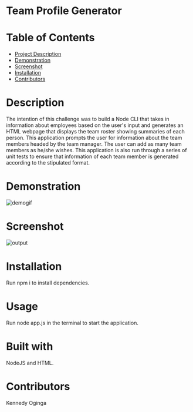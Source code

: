 
# Team Profile Generator
    
# Table of Contents
  * [Project Description](#Description)
  * [Demonstration](#Demonstration)
  * [Screenshot](#Screenshot)
  * [Installation](#Installation)
  * [Contributors](#Contributors)


# Description
  The intention of this challenge was to build a Node CLI that takes in information about employees based on the user's input and generates an HTML webpage that displays the team roster showing summaries of each person. This application prompts the user for information about the team members headed by the team manager. The user can add as many team members as he/she wishes.
  This application is also run through a series of unit tests to ensure that information of each team member is generated according to the stipulated format.

# Demonstration
![demogif](https://user-images.githubusercontent.com/72943649/101112727-9757ff00-35a3-11eb-8ae3-30fe0550f6f7.gif)



# Screenshot
 ![output](https://user-images.githubusercontent.com/72943649/101846396-7567fa80-3b16-11eb-8855-4e31ca15da80.PNG)

  
      
# Installation
  Run npm i to install dependencies.

# Usage
  Run node app.js in the terminal to start the application.

# Built with
  NodeJS and HTML.


# Contributors
  Kennedy Oginga

  
    

 


    
